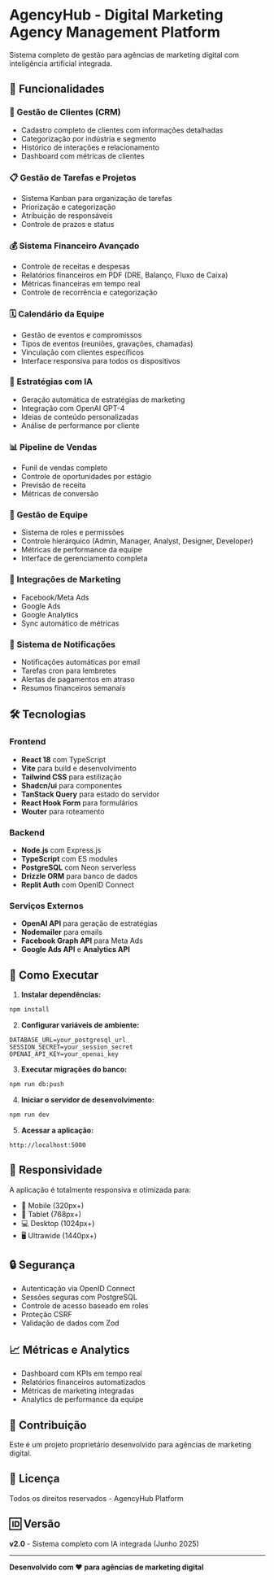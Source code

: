 # AgencyHub - Digital Marketing Agency Management Platform

Sistema completo de gestão para agências de marketing digital com inteligência artificial integrada.

## 🚀 Funcionalidades

### 💼 Gestão de Clientes (CRM)
- Cadastro completo de clientes com informações detalhadas
- Categorização por indústria e segmento
- Histórico de interações e relacionamento
- Dashboard com métricas de clientes

### 📋 Gestão de Tarefas e Projetos
- Sistema Kanban para organização de tarefas
- Priorização e categorização
- Atribuição de responsáveis
- Controle de prazos e status

### 💰 Sistema Financeiro Avançado
- Controle de receitas e despesas
- Relatórios financeiros em PDF (DRE, Balanço, Fluxo de Caixa)
- Métricas financeiras em tempo real
- Controle de recorrência e categorização

### 🗓️ Calendário da Equipe
- Gestão de eventos e compromissos
- Tipos de eventos (reuniões, gravações, chamadas)
- Vinculação com clientes específicos
- Interface responsiva para todos os dispositivos

### 🤖 Estratégias com IA
- Geração automática de estratégias de marketing
- Integração com OpenAI GPT-4
- Ideias de conteúdo personalizadas
- Análise de performance por cliente

### 📊 Pipeline de Vendas
- Funil de vendas completo
- Controle de oportunidades por estágio
- Previsão de receita
- Métricas de conversão

### 👥 Gestão de Equipe
- Sistema de roles e permissões
- Controle hierárquico (Admin, Manager, Analyst, Designer, Developer)
- Métricas de performance da equipe
- Interface de gerenciamento completa

### 🔗 Integrações de Marketing
- Facebook/Meta Ads
- Google Ads
- Google Analytics
- Sync automático de métricas

### 🔔 Sistema de Notificações
- Notificações automáticas por email
- Tarefas cron para lembretes
- Alertas de pagamentos em atraso
- Resumos financeiros semanais

## 🛠️ Tecnologias

### Frontend
- **React 18** com TypeScript
- **Vite** para build e desenvolvimento
- **Tailwind CSS** para estilização
- **Shadcn/ui** para componentes
- **TanStack Query** para estado do servidor
- **React Hook Form** para formulários
- **Wouter** para roteamento

### Backend
- **Node.js** com Express.js
- **TypeScript** com ES modules
- **PostgreSQL** com Neon serverless
- **Drizzle ORM** para banco de dados
- **Replit Auth** com OpenID Connect

### Serviços Externos
- **OpenAI API** para geração de estratégias
- **Nodemailer** para emails
- **Facebook Graph API** para Meta Ads
- **Google Ads API** e **Analytics API**

## 🚀 Como Executar

1. **Instalar dependências:**
```bash
npm install
```

2. **Configurar variáveis de ambiente:**
```env
DATABASE_URL=your_postgresql_url
SESSION_SECRET=your_session_secret
OPENAI_API_KEY=your_openai_key
```

3. **Executar migrações do banco:**
```bash
npm run db:push
```

4. **Iniciar o servidor de desenvolvimento:**
```bash
npm run dev
```

5. **Acessar a aplicação:**
```
http://localhost:5000
```

## 📱 Responsividade

A aplicação é totalmente responsiva e otimizada para:
- 📱 Mobile (320px+)
- 📱 Tablet (768px+)
- 💻 Desktop (1024px+)
- 🖥️ Ultrawide (1440px+)

## 🔒 Segurança

- Autenticação via OpenID Connect
- Sessões seguras com PostgreSQL
- Controle de acesso baseado em roles
- Proteção CSRF
- Validação de dados com Zod

## 📈 Métricas e Analytics

- Dashboard com KPIs em tempo real
- Relatórios financeiros automatizados
- Métricas de marketing integradas
- Analytics de performance da equipe

## 🤝 Contribuição

Este é um projeto proprietário desenvolvido para agências de marketing digital.

## 📝 Licença

Todos os direitos reservados - AgencyHub Platform

## 🆔 Versão

**v2.0** - Sistema completo com IA integrada (Junho 2025)

---

**Desenvolvido com ❤️ para agências de marketing digital**